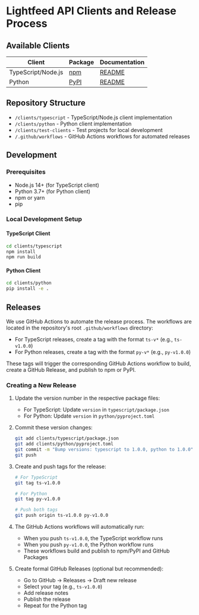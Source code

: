 # Lightfeed API Clients and Release Process

## Available Clients

| Client | Package | Documentation |
|--------|---------|---------------|
| TypeScript/Node.js | [npm](https://www.npmjs.com/package/lightfeed) | [README](./typescript/README.md) |
| Python | [PyPI](https://pypi.org/project/lightfeed/) | [README](./python/README.md) |

## Repository Structure

- `/clients/typescript` - TypeScript/Node.js client implementation
- `/clients/python` - Python client implementation
- `/clients/test-clients` - Test projects for local development
- `/.github/workflows` - GitHub Actions workflows for automated releases

## Development

### Prerequisites

- Node.js 14+ (for TypeScript client)
- Python 3.7+ (for Python client)
- npm or yarn
- pip

### Local Development Setup

#### TypeScript Client

```bash
cd clients/typescript
npm install
npm run build
```

#### Python Client

```bash
cd clients/python
pip install -e .
```

## Releases

We use GitHub Actions to automate the release process. The workflows are located in the repository's root `.github/workflows` directory:

- For TypeScript releases, create a tag with the format `ts-v*` (e.g., `ts-v1.0.0`)
- For Python releases, create a tag with the format `py-v*` (e.g., `py-v1.0.0`)

These tags will trigger the corresponding GitHub Actions workflow to build, create a GitHub Release, and publish to npm or PyPI.

### Creating a New Release

1. Update the version number in the respective package files:
   - For TypeScript: Update `version` in `typescript/package.json`
   - For Python: Update `version` in `python/pyproject.toml`

2. Commit these version changes:
   ```bash
   git add clients/typescript/package.json
   git add clients/python/pyproject.toml
   git commit -m "Bump versions: typescript to 1.0.0, python to 1.0.0"
   git push
   ```

3. Create and push tags for the release:
   ```bash
   # For TypeScript
   git tag ts-v1.0.0

   # For Python
   git tag py-v1.0.0

   # Push both tags
   git push origin ts-v1.0.0 py-v1.0.0
   ```

4. The GitHub Actions workflows will automatically run:
   - When you push `ts-v1.0.0`, the TypeScript workflow runs
   - When you push `py-v1.0.0`, the Python workflow runs
   - These workflows build and publish to npm/PyPI and GitHub Packages

5. Create formal GitHub Releases (optional but recommended):
   - Go to GitHub → Releases → Draft new release
   - Select your tag (e.g., `ts-v1.0.0`)
   - Add release notes
   - Publish the release
   - Repeat for the Python tag
